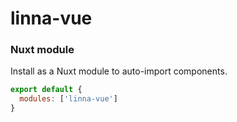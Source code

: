 # linna-vue

### Nuxt module

Install as a Nuxt module to auto-import components.

```js
export default {
  modules: ['linna-vue']
}
```

